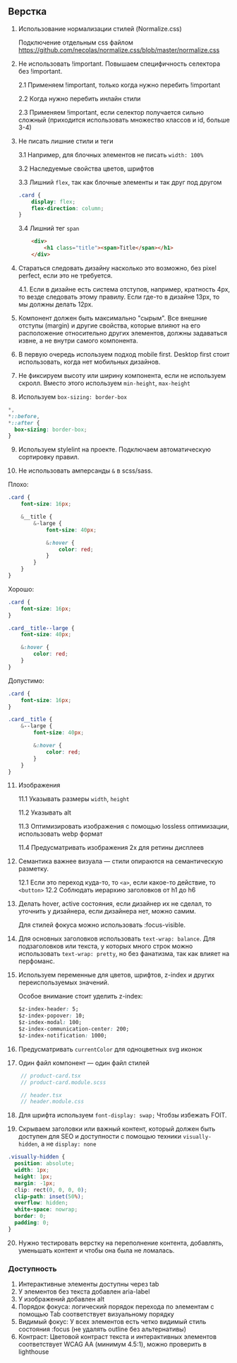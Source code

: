 ## Верстка

1. Использование нормализации стилей (Normalize.css)

   Подключение отдельным css файлом
   https://github.com/necolas/normalize.css/blob/master/normalize.css

2. Не использовать !important. Повышаем специфичность селектора без !important.

	2.1 Применяем !important, только когда нужно перебить !important

	2.2 Когда нужно перебить инлайн стили

	2.3 Применяем !important, если селектор получается сильно сложный (приходится использовать множество классов и id, больше 3-4)

3. Не писать лишние стили и теги

	3.1 Например, для блочных элементов не писать `width: 100%`

	3.2 Наследуемые свойства цветов, шрифтов

	3.3 Лишний `flex`, так как блочные элементы и так друг под другом

	```css
	.card {
		display: flex;
		flex-direction: column;
	}
	```

	3.4 Лишний тег `span`
	```html
		<div>
			<h1 class="title"><span>Title</span></h1>
		</div>
	```

4. Стараться следовать дизайну насколько это возможно, без pixel perfect, если это не требуется.

	4.1. Если в дизайне есть система отступов, например, кратность 4px, то везде следовать этому правилу. Если где-то в дизайне 13px, то мы должны делать 12px.

5. Компонент должен быть максимально "сырым". Все внешние отступы (margin) и другие свойства, которые влияют на его расположение относительно других элементов, должны задаваться извне, а не внутри самого компонента.

6. В первую очередь используем подход mobile first. Desktop first стоит использовать, когда нет мобильных дизайнов.

7. Не фиксируем высоту или ширину компонента, если не используем скролл. Вместо этого используем `min-height`, `max-height`

8. Используем `box-sizing: border-box`

```css
*,
*::before,
*::after {
  box-sizing: border-box;
}
```

9. Используем stylelint на проекте. Подключаем автоматическую сортировку правил.

10. Не использовать амперсанды `&` в scss/sass.

Плохо:

```css
.card {
	font-size: 16px;

	&__title {
		&-large {
			font-size: 40px;

			&:hover {
				color: red;
			}
		}
	}
}
```

Хорошо:

```css
.card {
	font-size: 16px;
}

.card__title--large {
	font-size: 40px;

	&:hover {
		color: red;
	}
}
```

Допустимо:
```css
.card {
	font-size: 16px;
}

.card__title {
	&--large {
		font-size: 40px;

		&:hover {
			color: red;
		}
	}
}
```

11. Изображения

	11.1 Указывать размеры `width`, `height`

	11.2 Указывать alt

	11.3 Оптимизировать изображения с помощью lossless оптимизации, использовать webp формат

	11.4 Предусматривать изображения 2x для ретины дисплеев


12. Семантика важнее визуала — стили опираются на семантическую разметку.

	12.1 Если это переход куда-то, то `<a>`, если какое-то действие, то `<button>`
	12.2 Соблюдать иерархию заголовков от h1 до h6

13. Делать hover, active состояния, если дизайнер их не сделал, то уточнить у дизайнера, если дизайнера нет, можно самим.

	Для стилей фокуса можно использовать :focus-visible.

14. Для основных заголовков использовать ```text-wrap: balance```. Для подзаголовков или текста, у которых много строк можно использовать ```text-wrap: pretty```, но без фанатизма, так как влияет на перфоманс.

15. Используем переменные для цветов, шрифтов, z-index и других переиспользуемых значений.

	Особое внимание стоит уделить z-index:

	```css
	$z-index-header: 5;
	$z-index-popover: 10;
	$z-index-modal: 100;
	$z-index-communication-center: 200;
	$z-index-notification: 1000;
	```

16. Предусматривать `currentColor` для одноцветных svg иконок

17. Один файл компонент — один файл стилей

```js
	// product-card.tsx
	// product-card.module.scss

	// header.tsx
	// header.module.css
```

18. Для шрифта используем `font-display: swap;` Чтобзы избежать FOIT.

19. Скрываем заголовки или важный контент, который должен быть доступен для SEO и доступности с помощью техники `visually-hidden`, а не `display: none`

```css
.visually-hidden {
  position: absolute;
  width: 1px;
  height: 1px;
  margin: -1px;
  clip: rect(0, 0, 0, 0);
  clip-path: inset(50%);
  overflow: hidden;
  white-space: nowrap;
  border: 0;
  padding: 0;
}
```

20. Нужно тестировать верстку на переполнение контента, добавлять, уменьшать контент и чтобы она была не ломалась.

### Доступность

1. Интерактивные элементы доступны через tab
2. У элементов без текста добавлен aria-label
3. У изображений добавлен alt
4. Порядок фокуса: логический порядок перехода по элементам с помощью Tab соответствует визуальному порядку
5. Видимый фокус: У всех элементов есть четко видимый стиль состояния :focus (не удалять outline без альтернативы)
6. Контраст: Цветовой контраст текста и интерактивных элементов соответствует WCAG AA (минимум 4.5:1), можно проверить в lighthouse
